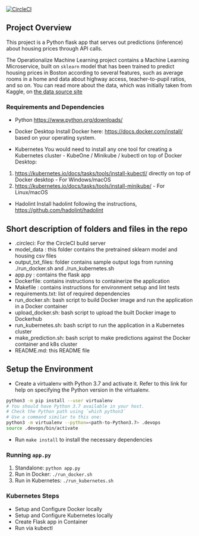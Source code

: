 
[![CircleCI](https://dl.circleci.com/status-badge/img/gh/jic4real/operationalize-machine-learning/tree/main.svg?style=svg)](https://dl.circleci.com/status-badge/redirect/gh/jic4real/operationalize-machine-learning/tree/main)

## Project Overview

This project is a Python flask app that serves out predictions (inference) about housing prices through API calls.

The Operationalize Machine Learning project contains a Machine Learning Microservice, built on `sklearn` model that has been trained to predict housing prices in Boston according to several features, such as average rooms in a home and data about highway access, teacher-to-pupil ratios, and so on. You can read more about the data, which was initially taken from Kaggle, on [the data source site](https://www.kaggle.com/c/boston-housing)


### Requirements and Dependencies

* Python 
https://www.python.org/downloads/

* Docker Desktop
Install Docker here: https://docs.docker.com/install/ based on your operating system.

* Kubernetes
You would need to install any one tool for creating a Kubernetes cluster - KubeOne / Minikube / kubectl on top of Docker Desktop:
 1. https://kubernetes.io/docs/tasks/tools/install-kubectl/ directly on top of Docker desktop - For Windows/macOS
 2. https://kubernetes.io/docs/tasks/tools/install-minikube/ - For Linux/macOS
 
* Hadolint
Install hadolint following the instructions, https://github.com/hadolint/hadolint

## Short description of folders and files in the repo
* .circleci: For the CircleCI build server
* model_data : this folder contains the pretrained sklearn model and housing csv files
* output_txt_files: folder contains sample output logs from running ./run_docker.sh and ./run_kubernetes.sh
* app.py : contains the flask app
* Dockerfile: contains instructions to containerize the application
* Makefile : contains instructions for environment setup and lint tests
* requirements.txt: list of required dependencies
* run_docker.sh: bash script to build Docker image and run the application in a Docker container
* upload_docker.sh: bash script to upload the built Docker image to Dockerhub
* run_kubernetes.sh: bash script to run the application in a Kubernetes cluster
* make_prediction.sh: bash script to make predictions against the Docker container and k8s cluster
* README.md: this README file

## Setup the Environment

* Create a virtualenv with Python 3.7 and activate it. Refer to this link for help on specifying the Python version in the virtualenv. 
```bash
python3 -m pip install --user virtualenv
# You should have Python 3.7 available in your host. 
# Check the Python path using `which python3`
# Use a command similar to this one:
python3 -m virtualenv --python=<path-to-Python3.7> .devops
source .devops/bin/activate
```
* Run `make install` to install the necessary dependencies

### Running `app.py`

1. Standalone:  `python app.py`
2. Run in Docker:  `./run_docker.sh`
3. Run in Kubernetes:  `./run_kubernetes.sh`

### Kubernetes Steps

* Setup and Configure Docker locally
* Setup and Configure Kubernetes locally
* Create Flask app in Container
* Run via kubectl
